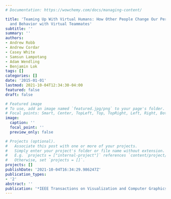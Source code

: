 ```yaml
---
# Documentation: https://wowchemy.com/docs/managing-content/

title: 'Teaming Up With Virtual Humans: How Other People Change Our Perceptions of
  and Behavior with Virtual Teammates'
subtitle: ''
summary: ''
authors:
- Andrew Robb
- Andrew Cordar
- Casey White
- Samsun Lampotang
- Adam Wendling
- Benjamin Lok
tags: []
categories: []
date: '2015-01-01'
lastmod: 2021-10-04T12:34:30-04:00
featured: false
draft: false

# Featured image
# To use, add an image named `featured.jpg/png` to your page's folder.
# Focal points: Smart, Center, TopLeft, Top, TopRight, Left, Right, BottomLeft, Bottom, BottomRight.
image:
  caption: ''
  focal_point: ''
  preview_only: false

# Projects (optional).
#   Associate this post with one or more of your projects.
#   Simply enter your project's folder or file name without extension.
#   E.g. `projects = ["internal-project"]` references `content/project/deep-learning/index.md`.
#   Otherwise, set `projects = []`.
projects: []
publishDate: '2021-10-04T16:34:29.986247Z'
publication_types:
- '2'
abstract: ''
publication: '*IEEE Transactions on Visualization and Computer Graphics*'
---
```

